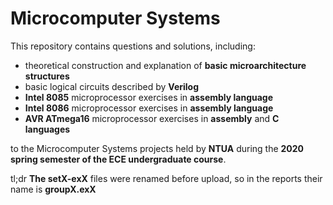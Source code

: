 # Microcomputer Systems

This repository contains questions and solutions, including:

  - theoretical construction and explanation of **basic microarchitecture structures**
  - basic logical circuits described by **Verilog** 
  - **Intel 8085** microprocessor exercises in **assembly language** 
  - **Intel 8086** microprocessor exercises in **assembly language**
  - **AVR ATmega16** microprocessor exercises in **assembly** and **C languages**

to the Microcomputer Systems projects held by **NTUA** during the **2020 spring semester of the ECE undergraduate course**.

tl;dr **The setX-exX** files were renamed before upload, so in the reports their name is **groupX.exX**
